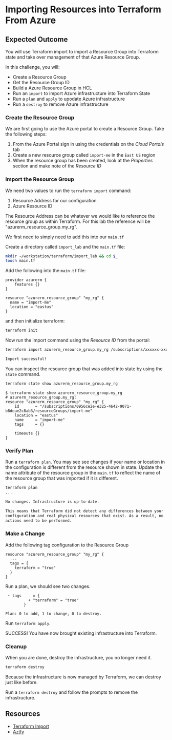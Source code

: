 # Importing Resources into Terraform From Azure

## Expected Outcome

You will use Terraform import to import a Resource Group into Terraform state and take over management of that Azure Resource Group.

In this challenge, you will:

- Create a Resource Group
- Get the Resource Group ID
- Build a Azure Resource Group in HCL
- Run an `import` to import Azure infrastructure into Terraform State
- Run a `plan` and `apply` to upodate Azure infrastructure
- Run a `destroy` to remove Azure infrastructure

### Create the Resource Group

We are first going to use the Azure portal to create a Resource Group. Take the following steps:

1. From the Azure Portal sign in using the credentials on the *Cloud Portals* tab
1. Create a new resource group called `import-me` in the `East US` region
1. When the resource group has been created, look at the *Properties* section and make note of the *Resource ID*

### Import the Resource Group

We need two values to run the `terraform import` command:

1. Resource Address for our configuration
1. Azure Resource ID

The Resource Address can be whatever we would like to reference the resource group as within Terraform.
For this lab the reference will be "azurerm_resource_group.my_rg".

We first need to simply need to add this into our `main.tf`

Create a directory called `import_lab` and the `main.tf` file:

```bash
mkdir ~/workstation/terraform/import_lab && cd $_
touch main.tf
```

Add the following into the `main.tf` file:

```hcl
provider azurerm {
    features {}
}

resource "azurerm_resource_group" "my_rg" {
  name = "import-me"
  location = "eastus"
}
```

and then initialize terraform:

```sh
terraform init
```

Now run the import command using the *Resource ID* from the portal:

```sh
terraform import azurerm_resource_group.my_rg /subscriptions/xxxxxx-xxxx-xxxx-xxxx-xxxxxxxxxxxx/resourceGroups/import-me

Import successful!
```

You can inspect the resource group that was added into state by using the `state` command.

```bash
terraform state show azurerm_resource_group.my_rg
```

```text
$ terraform state show azurerm_resource_group.my_rg
# azurerm_resource_group.my_rg:
resource "azurerm_resource_group" "my_rg" {
    id       = "/subscriptions/0956ce2e-e325-4642-9071-b8deae2c8ab3/resourceGroups/import-me"
    location = "eastus"
    name     = "import-me"
    tags     = {}

    timeouts {}
}
```

### Verify Plan

Run a `terraform plan`.
You may see see changes if your name or location in the configuration is different from the resource shown in state.  Update the name attribute of the resource group in the `main.tf` to reflect the name of the resource group that was imported if it is different.

```sh
terraform plan
...

No changes. Infrastructure is up-to-date.

This means that Terraform did not detect any differences between your
configuration and real physical resources that exist. As a result, no
actions need to be performed.
```

### Make a Change

Add the following tag configuration to the Resource Group

```hcl
resource "azurerm_resource_group" "my_rg" {
  ...
  tags = {
    terraform = "true"
  }
}
```

Run a plan, we should see two changes.

```text
 ~ tags     = {
          + "terraform" = "true"
        }

Plan: 0 to add, 1 to change, 0 to destroy.
```

Run `terraform apply`.

SUCCESS! You have now brought existing infrastructure into Terraform.

### Cleanup

When you are done, destroy the infrastructure, you no longer need it.

```sh
terraform destroy
```

Because the infrastructure is now managed by Terraform, we can destroy just like before.

Run a `terraform destroy` and follow the prompts to remove the infrastructure.

## Resources

- [Terraform Import](https://www.terraform.io/docs/commands/import.html)
- [Aztfy](https://github.com/Azure/aztfy)